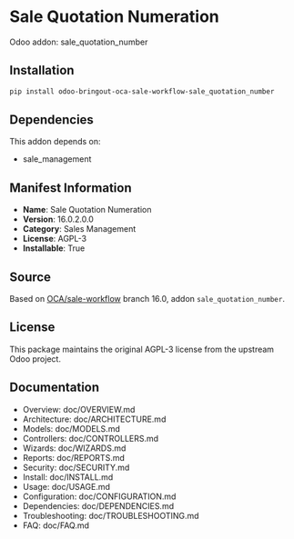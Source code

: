 # Sale Quotation Numeration

Odoo addon: sale_quotation_number

## Installation

```bash
pip install odoo-bringout-oca-sale-workflow-sale_quotation_number
```

## Dependencies

This addon depends on:
- sale_management

## Manifest Information

- **Name**: Sale Quotation Numeration
- **Version**: 16.0.2.0.0
- **Category**: Sales Management
- **License**: AGPL-3
- **Installable**: True

## Source

Based on [OCA/sale-workflow](https://github.com/OCA/sale-workflow) branch 16.0, addon `sale_quotation_number`.

## License

This package maintains the original AGPL-3 license from the upstream Odoo project.

## Documentation

- Overview: doc/OVERVIEW.md
- Architecture: doc/ARCHITECTURE.md
- Models: doc/MODELS.md
- Controllers: doc/CONTROLLERS.md
- Wizards: doc/WIZARDS.md
- Reports: doc/REPORTS.md
- Security: doc/SECURITY.md
- Install: doc/INSTALL.md
- Usage: doc/USAGE.md
- Configuration: doc/CONFIGURATION.md
- Dependencies: doc/DEPENDENCIES.md
- Troubleshooting: doc/TROUBLESHOOTING.md
- FAQ: doc/FAQ.md
